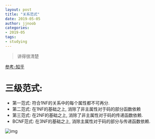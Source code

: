 ```yaml
---
layout: post
title: "关系范式"
date: 2019-05-05
author: jjnoob
categories:
- 2019-05
tags:
- studying
---
```


> 讲得很清楚

[参考-知乎](https://www.zhihu.com/question/24696366)

# 三级范式:

* 第一范式: 符合1NF的关系中的每个属性都不可再分.
* 第二范式: 在1NF的基础之上, 消除了非主属性对于码的部分函数依赖
* 第三范式: 在2NF的基础之上, 消除了非主属性对于码的传递函数依赖.
* BCNF范式: 在3NF的基础之上, 消除主属性对于码的部分与传递函数依赖.


![img](https://s2.ax1x.com/2019/05/05/E0sE6S.png)
